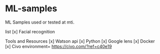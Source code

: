 # ML-samples
ML Samples used or tested at mti.

list
[x] Facial recognition

Tools and Resources
[x] Watson api
[x] Python
[x] Google lens
[x] Docker
[x] Civo environment= https://civo.com/?ref=c40e19
